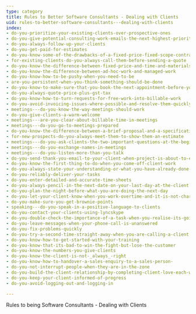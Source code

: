 ```yaml
---
type: category
title: Rules to Better Software Consultants - Dealing with Clients
uid: rules-to-better-software-consultants---dealing-with-clients
index:
- do-you-prioritize-your-existing-clients-over-prospective-ones
- do-you-give-potential-consulting-work-emails-the-next-highest-priority-after-existing-clients
- do-you-always-follow-up-your-clients
- do-you-get-paid-for-estimates
- do-you-know-some-of-the-drawbacks-of-a-fixed-price-fixed-scope-contract
- for-existing-clients-do-you-always-call-them-before-sending-a-quote
- do-you-know-the-difference-between-fixed-price-and-time-and-materials-work
- do-you-know-the-difference-between-ad-hoc-work-and-managed-work
- do-you-know-how-to-be-pushy-when-you-need-to-be
- are-you-persistent-when-you-think-something-should-be-done
- do-you-know-to-make-sure-that-you-book-the-next-appointment-before-you-leave-the-client
- do-you-always-quote-price-plus-gst-tax
- do-you-know-how-to-turn-requests-for-free-work-into-billable-work
- do-you-avoid-invoicing-issues-where-possible-and-resolve-them-quickly-when-they-come-up
- meetings---do-you-know-the-way-meetings-should-work
- do-you-give-clients-a-warm-welcome
- meetings---are-you-clear-about-billable-time-in-meetings
- meetings---do-you-go-to-meetings-prepared
- do-you-know-the-difference-between-a-brief-proposal-and-a-specification-review
- for-new-prospects-do-you-always-meet-them-to-show-them-an-estimate
- meetings---do-you-ask-clients-the-two-important-questions-at-the-beginning-of-each-meeting
- meetings---do-you-exchange-names-in-meetings
- meetings---do-you-listen-more-than-you-talk
- do-you-send-thank-you-email-to-your-client-when-project-is-about-to-end
- do-you-know-the-first-thing-to-do-when-you-come-off-client-work
- do-you-always-state-your-understanding-or-what-you-have-already-done-to-investigate-a-problem
- do-you-reliably-deliver-your-tasks
- do-you-enter-detailed-and-accurate-time-sheets
- do-you-always-pencil-in-the-next-date-on-your-last-day-at-the-client
- do-you-plan-the-night-before-what-you-are-doing-the-next-day
- do-you-let-your-client-know-when-you-work-overtime-and-it-is-not-charged
- do-you-make-sure-you-get-brownie-points
- speaking---do-you-speak-in-a-positive-language-to-clients
- do-you-contact-your-clients-using-lyncskype
- do-you-double-check-the-importance-of-a-task-when-you-realise-its-going-to-take-more-than-2-hours
- do-you-leave-messages-when-your-phone-call-is-unanswered
- do-you-fix-problems-quickly
- do-you-try-a-second-time-straight-away-when-you-are-calling-a-client
- do-you-know-how-to-get-started-with-your-training
- do-you-know-that-its-bad-to-win-the-fight-but-lose-the-customer
- do-you-know-the-numbers-you-give-clients
- do-you-know-the-client-is-not-_always_-right
- do-you-know-how-to-handover-a-sales-enquiry-to-a-sales-person-
- do-you-not-interrupt-people-when-they-are-in-the-zone
- do-you-build-the-client-relationship-by-completing-client-love-each-week-aka-customer-love
- do-you-keep-your-client-informed-of-progress
- do-you-avoid-logging-out-and-logging-in

---
```


Rules to being Software Consultants - Dealing with Clients

